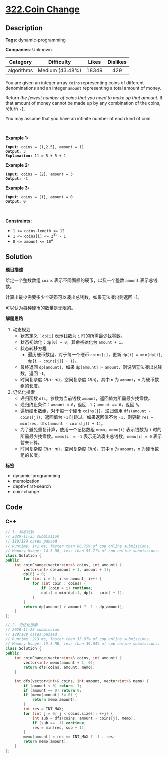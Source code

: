 # [322.Coin Change](https://leetcode.com/problems/coin-change/description/)

## Description

**Tags**: dynamic-programming

**Companies**: Unknown

|  Category  |   Difficulty    | Likes | Dislikes |
| :--------: | :-------------: | :---: | :------: |
| algorithms | Medium (43.48%) | 18349 |   429    |

<p>You are given an integer array <code>coins</code> representing coins of different denominations and an integer <code>amount</code> representing a total amount of money.</p>
<p>Return <em>the fewest number of coins that you need to make up that amount</em>. If that amount of money cannot be made up by any combination of the coins, return <code>-1</code>.</p>
<p>You may assume that you have an infinite number of each kind of coin.</p>
<p>&nbsp;</p>
<p><strong class="example">Example 1:</strong></p>
<pre><code><strong>Input:</strong> coins = [1,2,5], amount = 11
<strong>Output:</strong> 3
<strong>Explanation:</strong> 11 = 5 + 5 + 1</code></pre>
<p><strong class="example">Example 2:</strong></p>
<pre><code><strong>Input:</strong> coins = [2], amount = 3
<strong>Output:</strong> -1</code></pre>
<p><strong class="example">Example 3:</strong></p>
<pre><code><strong>Input:</strong> coins = [1], amount = 0
<strong>Output:</strong> 0</code></pre>
<p>&nbsp;</p>
<p><strong>Constraints:</strong></p>
<ul>
  <li><code>1 &lt;= coins.length &lt;= 12</code></li>
  <li><code>1 &lt;= coins[i] &lt;= 2<sup>31</sup> - 1</code></li>
  <li><code>0 &lt;= amount &lt;= 10<sup>4</sup></code></li>
</ul>

## Solution

**题目描述**

给定一个整数数组 `coins` 表示不同面额的硬币，以及一个整数 `amount` 表示总钱数。

计算出最少需要多少个硬币可以凑出总钱数，如果无法凑出则返回 -1。

可以认为每种硬币的数量是无限的。

**解题思路**

1. 动态规划
   - 状态定义：`dp[i]` 表示钱数为 `i` 时的所需最少找零数。
   - 状态初始化：`dp[0] = 0`，其余初始化为 `amount + 1`。
   - 状态转移方程
     - 遍历硬币数组，对于每一个硬币 `coins[j]`，更新 `dp[i] = min(dp[i], dp[i - coins[j]] + 1)`。
   - 最终返回 `dp[amount]`，如果 `dp[amount] > amount`，则说明无法凑出总钱数，返回 `-1`。
   - 时间复杂度 $O(n \cdot m)$，空间复杂度 $O(n)$，其中 `n` 为 `amount`，`m` 为硬币数组的长度。
2. 记忆化搜索
   - 递归函数 `dfs`，参数为当前钱数 `amount`，返回值为所需最少找零数。
   - 递归终止条件：`amount < 0`，返回 `-1`；`amount == 0`，返回 `0`。
   - 遍历硬币数组，对于每一个硬币 `coins[j]`，递归调用 `dfs(amount - coins[j])`，返回值为 `-1` 时跳过。如果返回值不为 `-1`，则更新 `res = min(res, dfs(amount - coins[j]) + 1)`。
   - 为了避免重复计算，使用一个记忆数组 `memo`，`memo[i]` 表示钱数为 `i` 时的所需最少找零数。`memo[i] = -1` 表示无法凑出总钱数，`memo[i] = 0` 表示暂未计算。
   - 时间复杂度 $O(n \cdot m)$，空间复杂度 $O(n)$，其中 `n` 为 `amount`，`m` 为硬币数组的长度。

**标签**

- dynamic-programming
- memoization
- depth-first-search
- coin-change

<!-- code start -->
## Code

### C++

```cpp
// 1. 动态规划
// 2020-11-25 submission
// 189/189 cases passed
// Runtime: 141 ms, faster than 66.75% of cpp online submissions.
// Memory Usage: 14.5 MB, less than 55.71% of cpp online submissions.
class Solution {
public:
    int coinChange(vector<int>& coins, int amount) {
        vector<int> dp(amount + 1, amount + 1);
        dp[0] = 0;
        for (int i = 1; i <= amount; i++) {
            for (int coin : coins) {
                if (coin > i) continue;
                dp[i] = min(dp[i], dp[i - coin] + 1);
            }
        }
        return dp[amount] > amount ? -1 : dp[amount];
    }
};
```

```cpp
// 2. 记忆化搜索
// 2020-11-25 submission
// 189/189 cases passed
// Runtime: 213 ms, faster than 35.97% of cpp online submissions.
// Memory Usage: 15.5 MB, less than 39.04% of cpp online submissions.
class Solution {
public:
    int coinChange(vector<int>& coins, int amount) {
        vector<int> memo(amount + 1, 0);
        return dfs(coins, amount, memo);
    }

    int dfs(vector<int>& coins, int amount, vector<int>& memo) {
        if (amount < 0) return -1;
        if (amount == 0) return 0;
        if (memo[amount] != 0) {
            return memo[amount];
        }
        int res = INT_MAX;
        for (int j = 0; j < coins.size(); ++j) {
            int sub = dfs(coins, amount - coins[j], memo);
            if (sub == -1) continue;
            res = min(res, sub + 1);
        }
        memo[amount] = res == INT_MAX ? -1 : res;
        return memo[amount];
    }
};
```

<!-- code end -->
